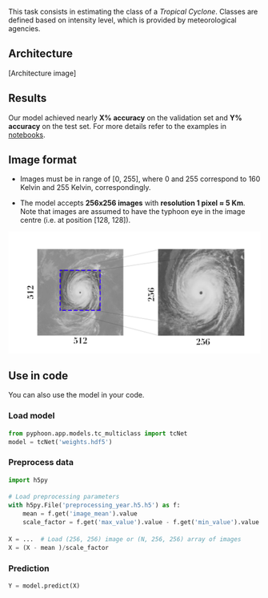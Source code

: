 This task consists in estimating the class of a *Tropical Cyclone*. Classes 
are defined based on intensity level, which is provided by meteorological 
agencies. 


## Architecture

[Architecture image]

## Results
Our model achieved nearly **X% accuracy** on the validation set and **Y% 
accuracy** on the test set. For more details refer to the examples in 
[notebooks](notebooks). 


## Image format

*   Images must be in range of [0, 255], where 0 and 255 correspond to 160 Kelvin 
and 255 Kelvin, correspondingly.

*   The model accepts **256x256 images** with **resolution 1 pixel ≈ 5 Km**. Note 
that images are assumed to have the typhoon eye in the image centre (i.e. at
position [128, 128]).

![](../../assets/crop_multiclass.png)

## Use in code
You can also use the model in your code.

### Load model

```python
from pyphoon.app.models.tc_multiclass import tcNet
model = tcNet('weights.hdf5')
```

### Preprocess data

```python
import h5py

# Load preprocessing parameters
with h5py.File('preprocessing_year.h5.h5') as f:
    mean = f.get('image_mean').value
    scale_factor = f.get('max_value').value - f.get('min_value').value

X = ...  # Load (256, 256) image or (N, 256, 256) array of images
X = (X - mean )/scale_factor
```

### Prediction

```python
Y = model.predict(X)
```